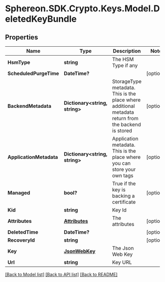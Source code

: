 # Sphereon.SDK.Crypto.Keys.Model.DeletedKeyBundle
## Properties

Name | Type | Description | Notes
------------ | ------------- | ------------- | -------------
**HsmType** | **string** | The HSM Type if any | 
**ScheduledPurgeTime** | **DateTime?** |  | [optional] 
**BackendMetadata** | **Dictionary&lt;string, string&gt;** | StorageType metadata. This is the place where additional metadata return from the backend is stored | [optional] 
**ApplicationMetadata** | **Dictionary&lt;string, string&gt;** | Application metadata. This is the place where you can store your own tags | [optional] 
**Managed** | **bool?** | True if the key is backing a certificate | [optional] 
**Kid** | **string** | Key Id | 
**Attributes** | [**Attributes**](Attributes.md) | The attributes | [optional] 
**DeletedTime** | **DateTime?** |  | [optional] 
**RecoveryId** | **string** |  | [optional] 
**Key** | [**JsonWebKey**](JsonWebKey.md) | The Json Web Key | 
**Url** | **string** | Key URL | 

[[Back to Model list]](../README.md#documentation-for-models) [[Back to API list]](../README.md#documentation-for-api-endpoints) [[Back to README]](../README.md)

